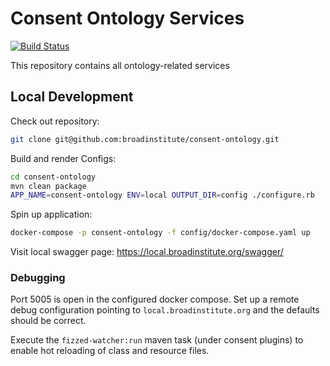 # Consent Ontology Services

[![Build Status](https://travis-ci.com/broadinstitute/consent-ontology.svg?token=3ve6QNemvC5zpJzsoKzf&branch=develop)](https://travis-ci.com/broadinstitute/consent-ontology)

This repository contains all ontology-related services

## Local Development

Check out repository:
```bash
git clone git@github.com:broadinstitute/consent-ontology.git
```

Build and render Configs:
```bash
cd consent-ontology
mvn clean package
APP_NAME=consent-ontology ENV=local OUTPUT_DIR=config ./configure.rb
```

Spin up application:
```bash
docker-compose -p consent-ontology -f config/docker-compose.yaml up
```

Visit local swagger page: https://local.broadinstitute.org/swagger/

### Debugging
Port 5005 is open in the configured docker compose. 
Set up a remote debug configuration pointing to `local.broadinstitute.org`
and the defaults should be correct.

Execute the `fizzed-watcher:run` maven task (under consent plugins) 
to enable hot reloading of class and resource files.